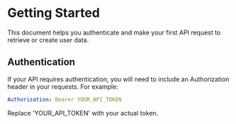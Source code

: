 # Getting Started

This document helps you authenticate and make your first API request to retrieve or create user data.

## Authentication

If your API requires authentication, you will need to include an Authorization header in your requests. For example:

```yaml
Authorization: Bearer YOUR_API_TOKEN
```
Replace 'YOUR_API_TOKEN' with your actual token.


